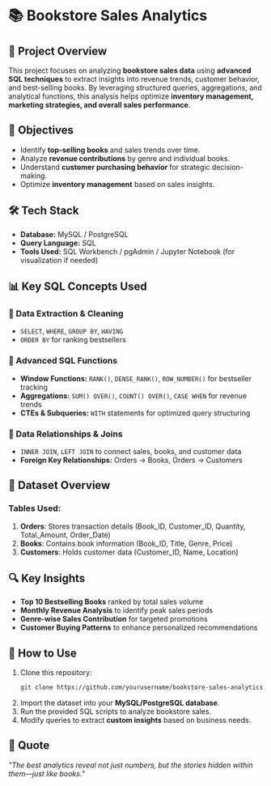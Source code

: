 # 📚 Bookstore Sales Analytics

## 📌 Project Overview
This project focuses on analyzing **bookstore sales data** using **advanced SQL techniques** to extract insights into revenue trends, customer behavior, and best-selling books. By leveraging structured queries, aggregations, and analytical functions, this analysis helps optimize **inventory management, marketing strategies, and overall sales performance**.

## 🎯 Objectives
- Identify **top-selling books** and sales trends over time.
- Analyze **revenue contributions** by genre and individual books.
- Understand **customer purchasing behavior** for strategic decision-making.
- Optimize **inventory management** based on sales insights.

## 🛠 Tech Stack
- **Database:** MySQL / PostgreSQL
- **Query Language:** SQL
- **Tools Used:** SQL Workbench / pgAdmin / Jupyter Notebook (for visualization if needed)

## 📊 Key SQL Concepts Used
### 🔹 Data Extraction & Cleaning
- `SELECT`, `WHERE`, `GROUP BY`, `HAVING`
- `ORDER BY` for ranking bestsellers

### 🔹 Advanced SQL Functions
- **Window Functions:** `RANK()`, `DENSE_RANK()`, `ROW_NUMBER()` for bestseller tracking
- **Aggregations:** `SUM() OVER()`, `COUNT() OVER()`, `CASE WHEN` for revenue trends
- **CTEs & Subqueries:** `WITH` statements for optimized query structuring

### 🔹 Data Relationships & Joins
- `INNER JOIN`, `LEFT JOIN` to connect sales, books, and customer data
- **Foreign Key Relationships:** Orders → Books, Orders → Customers

## 📁 Dataset Overview
### Tables Used:
1. **Orders**: Stores transaction details (Book_ID, Customer_ID, Quantity, Total_Amount, Order_Date)
2. **Books**: Contains book information (Book_ID, Title, Genre, Price)
3. **Customers**: Holds customer data (Customer_ID, Name, Location)

## 🔍 Key Insights
- **Top 10 Bestselling Books** ranked by total sales volume
- **Monthly Revenue Analysis** to identify peak sales periods
- **Genre-wise Sales Contribution** for targeted promotions
- **Customer Buying Patterns** to enhance personalized recommendations

## 🚀 How to Use
1. Clone this repository:
   ```bash
   git clone https://github.com/yourusername/bookstore-sales-analytics.git
   ```
2. Import the dataset into your **MySQL/PostgreSQL database**.
3. Run the provided SQL scripts to analyze bookstore sales.
4. Modify queries to extract **custom insights** based on business needs.

## 📖 Quote
*"The best analytics reveal not just numbers, but the stories hidden within them—just like books."*
